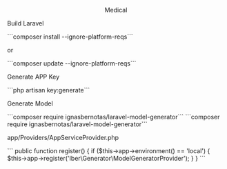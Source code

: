 <p align="center">Medical</p>

<p>Build Laravel</p>
```composer install --ignore-platform-reqs```
<p>or</p>
```composer update --ignore-platform-reqs```

<p>Generate APP Key</p>
```php artisan key:generate```

<p>Generate Model</p>
```composer require ignasbernotas/laravel-model-generator```
```composer require ignasbernotas/laravel-model-generator```
<p>app/Providers/AppServiceProvider.php</p>
```
public function register()
{
    if ($this->app->environment() == 'local') {
        $this->app->register('Iber\Generator\ModelGeneratorProvider');
    }
}
```

